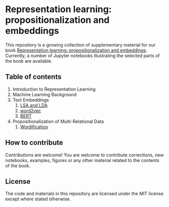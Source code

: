 # Representation learning: propositionalization and embeddings

This repository is a growing collection of supplementary material for our book [Representation learning: propositionalization and embeddings](). Currently, a number of Jupyter notebooks illustrating the selected parts of the book are available.

## Table of contents

1. Introduction to Representation Learning
2. Machine Learning Background
3. Text Embeddings
    1. [LSA and LDA](../Chapter3/LSA_LDA.ipynb)
    2. [word2vec](../Chapter3/word2vec.ipynb)
    3. [BERT](../Chapter3/BERT.ipynb)
4. Propositionalization of Multi-Relational Data
    1. [Wordification](../Chapter4/wordification.ipynb)


## How to contribute

Contributions are welcome! You are welcome to contribute corrections, new notebooks, examples, figures or any other material related to the contents of the book.

## License

The code and materials in this repository are licensed under the MIT license except where stated otherwise.
